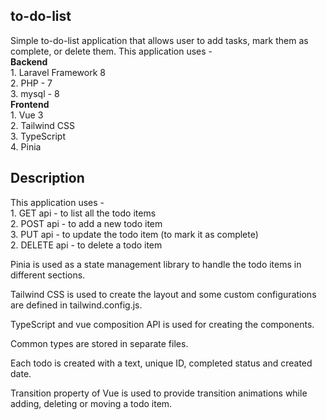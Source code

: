 ## to-do-list

Simple to-do-list application that allows user to add tasks, mark them as complete, or delete them.
This application uses - <br>
<b> Backend </b> <br> 1. Laravel Framework 8 <br> 2. PHP - 7<br> 3. mysql - 8<br>
<b> Frontend </b> <br> 1. Vue 3 <br> 2. Tailwind CSS<br> 3. TypeScript<br> 4. Pinia<br>

## Description

This application uses - <br> 1. GET api - to list all the todo items <br> 2. POST api - to add a new todo item<br> 3. PUT api - to update the todo item (to mark it as complete)<br> 2. DELETE api - to delete a todo item<br>

Pinia is used as a state management library to handle the todo items in different sections.

Tailwind CSS is used to create the layout and some custom configurations are defined in tailwind.config.js.

TypeScript and vue composition API is used for creating the components.

Common types are stored in separate files.

Each todo is created with a text, unique ID, completed status and created date.

Transition property of Vue is used to provide transition animations while adding, deleting or moving a todo item.

